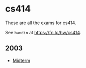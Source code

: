 # cs414

These are all the exams for cs414.

See `handin` at https://fn.lc/hw/cs414.



## 2003


* [Midterm](/static/exams/cs414/2003/midterm.pdf)


